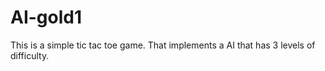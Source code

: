 # AI-gold1

This is a simple tic tac toe game. That implements a AI that has 3 levels of difficulty.
